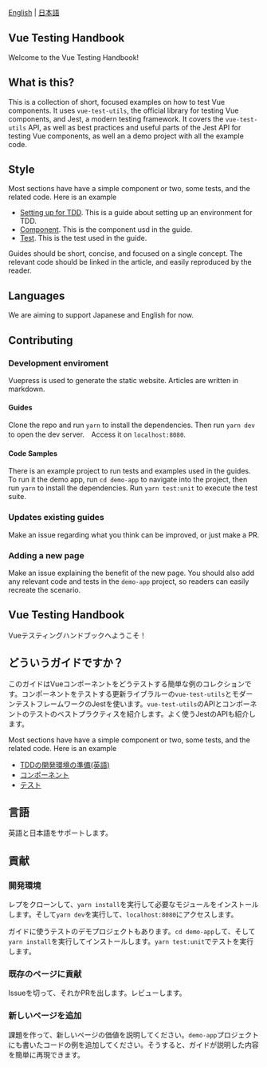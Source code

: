 [English](https://github.com/lmiller1990/vue-testing-handbook#vue-testing-handbook) | [日本語](https://github.com/lmiller1990/vue-testing-handbook#vue-testing-handbook-1)

## Vue Testing Handbook

Welcome to the Vue Testing Handbook!

## What is this?

This is a collection of short, focused examples on how to test Vue components. It uses `vue-test-utils`, the official library for testing Vue components, and Jest, a modern testing framework. It covers the `vue-test-utils` API, as well as best practices and useful parts of the Jest API for testing Vue components, as well an a demo project with all the example code.

## Style

Most sections have have a simple component or two, some tests, and the related code. Here is an example

- [Setting up for TDD](https://github.com/lmiller1990/vue-testing-handbook/blob/master/docs/setting-up-for-tdd.md). This is a guide about setting up an environment for TDD.
- [Component](https://github.com/lmiller1990/vue-testing-handbook/blob/master/demo-app/src/components/Greeting.vue). This is the component usd in the guide.
- [Test](https://github.com/lmiller1990/vue-testing-handbook/blob/master/demo-app/tests/unit/Greeting.spec.js). This is the test used in the guide.

Guides should be short, concise, and focused on a single concept. The relevant code should be linked in the article, and easily reproduced by the reader.

## Languages

We are aiming to support Japanese and English for now.

## Contributing 

### Development enviroment

Vuepress is used to generate the static website. Articles are written in markdown.

#### Guides

Clone the repo and run `yarn` to install the dependencies. Then run `yarn dev` to open the dev server.　Access it on `localhost:8080`.

#### Code Samples

There is an example project to run tests and examples used in the guides. To run it the demo app, run `cd demo-app` to navigate into the project, then run `yarn` to install the dependencies. Run `yarn test:unit` to execute the test suite.

### Updates existing guides

Make an issue regarding what you think can be improved, or just make a PR. 

### Adding a new page

Make an issue explaining the benefit of the new page. You should also add any relevant code and tests in the `demo-app` project, so readers can easily recreate the scenario.

## Vue Testing Handbook

Vueテスティングハンドブックへようこそ！

## どういうガイドですか？

このガイドはVueコンポーネントをどうテストする簡単な例のコレクションです。コンポーネントをテストする更新ライブラルーの`vue-test-utils`とモダーンテストフレームワークのJestを使います。`vue-test-utils`のAPIとコンポーネントのテストのベストプラクティスを紹介します。よく使うJestのAPIも紹介します。

Most sections have have a simple component or two, some tests, and the related code. Here is an example

- [TDDの開発環境の準備(英語)](https://github.com/lmiller1990/vue-testing-handbook/blob/master/docs/setting-up-for-tdd.md)
- [コンポーネント](https://github.com/lmiller1990/vue-testing-handbook/blob/master/demo-app/src/components/Greeting.vue)
- [テスト](https://github.com/lmiller1990/vue-testing-handbook/blob/master/demo-app/tests/unit/Greeting.spec.js)

## 言語

英語と日本語をサポートします。

## 貢献 

### 開発環境

レプをクローンして、`yarn install`を実行して必要なモジュールをインストールします。そして`yarn dev`を実行して、`localhost:8080`にアクセスします。

ガイドに使うテストのデモプロジェクトもあります。`cd demo-app`して、そして`yarn install`を実行してインストールします。`yarn test:unit`でテストを実行します。

### 既存のページに貢献

Issueを切って、それかPRを出します。レビューします。

### 新しいページを追加

課題を作って、新しいページの価値を説明してください。`demo-app`プロジェクトにも書いたコードの例を追加してください。そうすると、ガイドが説明した内容を簡単に再現できます。
